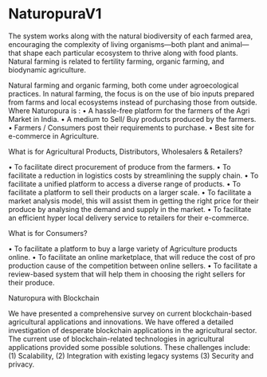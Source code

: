# NaturopuraV1

The system works along with the natural biodiversity of each farmed area, encouraging the complexity of living organisms—both plant and animal—that shape each particular ecosystem to thrive along with food plants.
Natural farming is related to fertility farming, organic farming, and biodynamic agriculture.

Natural farming and organic farming, both come under agroecological practices. In natural farming, the focus is on the use of bio inputs prepared from farms and local ecosystems instead of purchasing those from outside. Where Naturopura is :
•	A hassle-free platform for the farmers of the Agri Market in India.
•	A medium to Sell/ Buy products produced by the farmers.
•	Farmers / Consumers post their requirements to purchase.
•	Best site for e-commerce in Agriculture.



What is for Agricultural Products, Distributors, Wholesalers & Retailers?

•	To facilitate direct procurement of produce from the farmers.
•	To facilitate a reduction in logistics costs by streamlining the supply chain.
•	To facilitate a unified platform to access a diverse range of products.
•	To facilitate a platform to sell their products on a larger scale.
•	To facilitate a market analysis model, this will assist them in getting the right price for their produce by analysing the demand and supply in the market.
•	To facilitate an efficient hyper local delivery service to retailers for their e-commerce.


What is for Consumers?

•	To facilitate a platform to buy a large variety of Agriculture products online.
•	To facilitate an online marketplace, that will reduce the cost of pro production cause of the competition between online sellers.
•	To facilitate a review-based system that will help them in choosing the right sellers for their produce.



Naturopura with Blockchain

We have presented a comprehensive survey on current blockchain-based agricultural applications and innovations. We have offered a detailed investigation of desperate blockchain applications in the agricultural sector. The current use of blockchain-related technologies in agricultural applications provided some possible solutions. These challenges include:
(1) Scalability,
(2) Integration with existing legacy systems
(3) Security and privacy.




